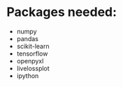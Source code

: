 # Packages needed:
* numpy
* pandas
* scikit-learn
* tensorflow
* openpyxl
* livelossplot
* ipython 